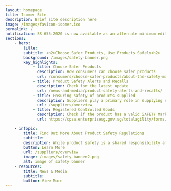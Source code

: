 ```yaml
---
layout: homepage
title: Isomer Site
description: Brief site description here
image: /images/favicon-isomer.ico
permalink: /
notification: SS 655:2020 is now available as an alternate minimum edition for registration and renewal of Fans under the CPSR. To learn more, click <a href= "/news-and-media/circulars/"> here</a>.
sections:
    - hero:
        title: 
        subtitle: <h2>Choose Safer Products, Use Products Safely<h2>
        background: /images/safety-banner.png
        key_highlights:
            - title: Choose Safer Products
              description: How consumers can choose safer products
              url: /consumers/choose-safer-products/about-the-safety-mark
            - title: Product Safety Alerts and Recalls
              description: Check for the latest update 
              url: /news-and-media/product-safety-alerts-and-recalls/
            - title: Ensuring safety of products supplied
              description: Suppliers play a primary role in supplying safe products
              url: /suppliers/overview
            - title: Registered Controlled Goods
              description: Check if the product has a valid SAFETY Mark
              url: https://cpsa.enterprisesg.gov.sg/totalagility/forms/cpssite/PUBSearchCOC.form

    - infopic:
        title: Find Out More About Product Safety Regulations
        subtitle: 
        description: While product safety is a shared responsibility among the government, suppliers, consumers and other stakeholders, suppliers have the prime responsibility to ensure they sell safe products. They must comply with the relevant product safety regulations and ensure their products do not pose a safety risk to consumers.
        button: Learn More
        url: /suppliers/overview
        image: /images/safety-banner2.png
        alt: image of safety banner
    - resources:
        title: News & Media
        subtitle:
        button: View More
---
```

